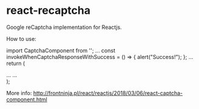 # react-recaptcha
Google reCaptcha implementation for Reactjs.

How to use:

import CaptchaComponent from '<path-to-component>';
...
const invokeWhenCaptchaResponseWithSuccess = () => {
    alert("Success!");
};
...
return (
    <div>
        ...
        <CaptchaComponent
            domId="<custom-captcha-id-here>"
            siteKey="<captcha-sitekey-here>"
            callback={invokeWhenCaptchaResponseWithSuccess}
        />
        ...
    </div>
);

More info: http://frontninja.pl/react/reactjs/2018/03/06/react-captcha-component.html
